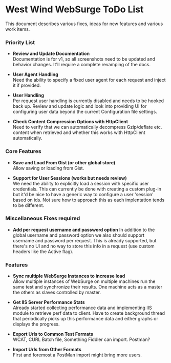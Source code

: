 # West Wind WebSurge ToDo List
This document describes various fixes, ideas for new features and various 
work items. 

### Priority List

* **Review and Update Documentation**  
Documentation is for v1, so all screenshots need to be updated and behavior changes. It'll require a complete revamping of the docs.

* **User Agent Handling**  
Need the ability to specify a fixed user agent for each request and inject it if provided.

* **User Handling**  
Per request user handling is currently disabled and needs to be hooked back up. Review and update logic and look into providing UI for configuring user data beyond the current Configuration file settings.

* **Check Content Compression Options with HttpClient**  
Need to verify that we can automatically decompress Gzip/deflate etc. content when retrieved and whether this works with HttpClient automatically.


### Core Features

* **Save and Load From Gist (or other global store)**  
Allow saving or loading from Gist.

* **Support for User Sessions (works but needs review)**  
We need the ability to explicitly load a session with specific user credentials. This can currently be done with creating a custom plug-in but it'd be nice to have a generic way to configure a user 'session' based on ids. Not sure how to approach this as each implentation tends to be different.

### Miscellaneous Fixes required

* **Add per request username and password option**
In addition to the global username and password option we also should 
support username and password per request. This is already supported,
but there's no UI and no way to store this info in a request (use
custom headers like the Active flag).

### Features
  
* **Sync multiple WebSurge Instances to increase load**<br/>
Allow multiple instances of WebSurge on multiple machines run the same
test and synchronize their results. One machine acts as a master the
others as slaves controlled by master.

* **Get IIS Server Performance Stats**  
Already started collecting performance data and implementing IIS module
to retrieve perf data to client. Have to create background thread that
periodically picks up this performance data and either graphs or displays
the progress.

* **Export Urls to Common Test Formats**   
WCAT, CURL Batch file, Something Fiddler can import. Postman?

* **Import Urls from Other Formats**  
First and foremost a PostMan import might bring more users.





